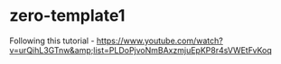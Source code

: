 # zero-template1
Following this tutorial - https://www.youtube.com/watch?v=urQihL3GTnw&amp;list=PLDoPjvoNmBAxzmjuEpKP8r4sVWEtFvKoq
